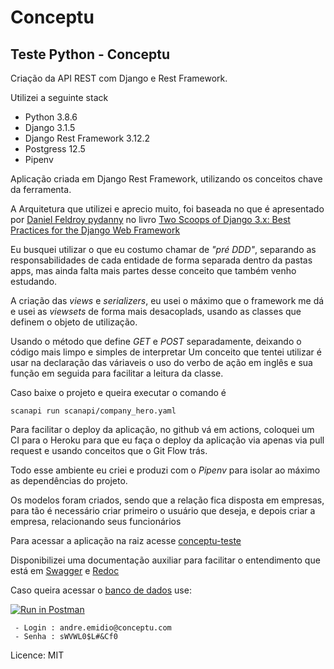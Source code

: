 # Conceptu

## Teste Python - Conceptu

Criação da API REST com Django e Rest Framework.

Utilizei a seguinte stack

* Python 3.8.6
* Django 3.1.5
* Django Rest Framework 3.12.2
* Postgress 12.5
* Pipenv

Aplicação criada em Django Rest Framework, utilizando os conceitos chave da ferramenta.

A Arquitetura que utilizei e aprecio muito, foi baseada no que é apresentado
por [Daniel Feldroy pydanny](https://github.com/pydanny) no
livro [Two Scoops of Django 3.x: Best Practices for the Django Web Framework](https://www.feldroy.com/products/two-scoops-of-django-3-x)

Eu busquei utilizar o que eu costumo chamar de *"pré DDD"*, separando as responsabilidades de cada entidade de forma
separada dentro da pastas apps, mas ainda falta mais partes desse conceito que também venho estudando.

A criação das *views* e *serializers*, eu usei o máximo que o framework me dá e usei as *viewsets* de forma mais
desacoplads, usando as classes que definem o objeto de utilização.

Usando o método que define *GET* e *POST* separadamente, deixando o código mais limpo e simples de interpretar Um
conceito que tentei utilizar é usar na declaração das váriaveis o uso do verbo de ação em inglês e sua função em seguida
para facilitar a leitura da classe.

Caso baixe o projeto e queira executar o comando é

```
scanapi run scanapi/company_hero.yaml
```

Para facilitar o deploy da aplicação, no github vá em actions, coloquei um CI para o Heroku para que eu faça o deploy da
aplicação via apenas via pull request e usando conceitos que o Git Flow trás.

Todo esse ambiente eu criei e produzi com o *Pipenv* para isolar ao máximo as dependências do projeto.

Os modelos foram criados, sendo que a relação fica disposta em empresas, para tão é necessário criar primeiro o usuário
que deseja, e depois criar a empresa, relacionando seus funcionários

Para acessar a aplicação na raiz acesse [conceptu-teste](https://conceptu-teste.herokuapp.com/)

Disponibilizei uma documentação auxiliar para facilitar o entendimento que está
em [Swagger](https://conceptu-teste.herokuapp.com/swagger/)
e [Redoc](https://conceptu-teste.herokuapp.com/redoc/)

Caso queira acessar o [banco de dados](https://conceptu-teste.herokuapp.com/lotus/)  use:

[![Run in Postman](https://run.pstmn.io/button.svg)](https://app.getpostman.com/run-collection/ce6593f96dd5aec19237)

```
 - Login : andre.emidio@conceptu.com
 - Senha : sWVWL0$L#&Cf0
```

Licence: MIT